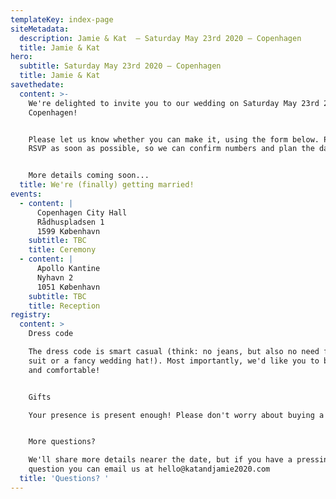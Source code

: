 ```yaml
---
templateKey: index-page
siteMetadata:
  description: Jamie & Kat  – Saturday May 23rd 2020 – Copenhagen
  title: Jamie & Kat
hero:
  subtitle: Saturday May 23rd 2020 – Copenhagen
  title: Jamie & Kat
savethedate:
  content: >-
    We're delighted to invite you to our wedding on Saturday May 23rd 2020 in
    Copenhagen!


    Please let us know whether you can make it, using the form below. Please
    RSVP as soon as possible, so we can confirm numbers and plan the day.


    More details coming soon...
  title: We're (finally) getting married!
events:
  - content: |
      Copenhagen City Hall
      Rådhuspladsen 1
      1599 København
    subtitle: TBC
    title: Ceremony
  - content: |
      Apollo Kantine
      Nyhavn 2
      1051 København
    subtitle: TBC
    title: Reception
registry:
  content: >
    Dress code

    The dress code is smart casual (think: no jeans, but also no need for a full
    suit or a fancy wedding hat!). Most importantly, we'd like you to be happy
    and comfortable!


    Gifts

    Your presence is present enough! Please don't worry about buying a gift. 


    More questions?

    We'll share more details nearer the date, but if you have a pressing
    question you can email us at hello@katandjamie2020.com 
  title: 'Questions? '
---
```


